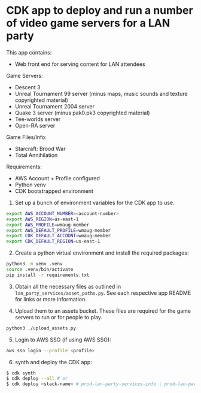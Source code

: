 # CDK app to deploy and run a number of video game servers for a LAN party

This app contains:
- Web front end for serving content for LAN attendees

Game Servers:
- Descent 3
- Unreal Tournament 99 server (minus maps, music sounds and texture copyrighted material)
- Unreal Tournament 2004 server
- Quake 3 server (minus pak0.pk3 copyrighted material)
- Tee-worlds server
- Open-RA server

Game Files/Info:
- Starcraft: Brood War
- Total Annihilation

Requirements:
- AWS Account + Profile configured
- Python venv
- CDK bootstrapped environment

1. Set up a bunch of environment variables for the CDK app to use. 
```bash
export AWS_ACCOUNT_NUMBER=<account-number>                                    
export AWS_REGION=us-east-1
export AWS_PROFILE=wmaug-member
export AWS_DEFAULT_PROFILE=wmaug-member
export CDK_DEFAULT_ACCOUNT=wmaug-member
export CDK_DEFAULT_REGION=us-east-1
```

2. Create a python virtual environment and install the required packages:
```bash
python3 -m venv .venv
source .venv/bin/activate
pip install -r requirements.txt
```

3. Obtain all the necessary files as outlined in `lan_party_services/asset_paths.py`. See each respective app README for
links or more information. 

4. Upload them to an assets bucket. These files are required for the game servers to run or for people to play.
```bash
python3 ./upload_assets.py
```

5. Login to AWS SSO (if using AWS SSO):
```bash
aws sso login --profile <profile>
```
6. synth and deploy the CDK app:
```bash
$ cdk synth
$ cdk deploy --all # or
$ cdk deploy <stack-name> # prod-lan-party-services-info | prod-lan-party-services-core | prod-lan-party-services-quake3 | etc. See app.py for stack names
```

